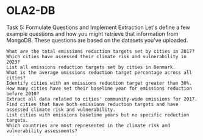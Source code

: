 # OLA2-DB



Task 5: Formulate Questions and Implement Extraction Let's define a few example questions and how you might retrieve that information from MongoDB. These questions are based on the datasets you've uploaded.

    What are the total emissions reduction targets set by cities in 2017?
    Which cities have assessed their climate risk and vulnerability in 2023?
    List all emissions reduction targets set by cities in Denmark.
    What is the average emissions reduction target percentage across all cities?
    Identify cities with an emissions reduction target greater than 30%.
    How many cities have set their baseline year for emissions reduction before 2010?
    Extract all data related to cities' community-wide emissions for 2017.
    Find cities that have both emissions reduction targets and have assessed climate risk and vulnerability.
    List cities with emissions baseline years but no specific reduction targets.
    Which countries are most represented in the climate risk and vulnerability assessments?

